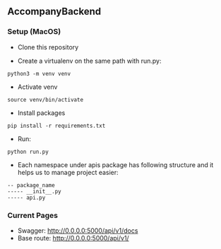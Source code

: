 ## AccompanyBackend

### Setup (MacOS)
- Clone this repository

- Create a virtualenv on the same path with run.py:
```
python3 -m venv venv
```
- Activate venv
```
source venv/bin/activate
```
- Install packages
```
pip install -r requirements.txt
```

- Run:
```
python run.py
```

- Each namespace under apis package has following structure and it helps us to manage project easier:
```
-- package_name
----- __init__.py
----- api.py
```

### Current Pages

- Swagger: http://0.0.0.0:5000/api/v1/docs
- Base route: http://0.0.0.0:5000/api/v1/
